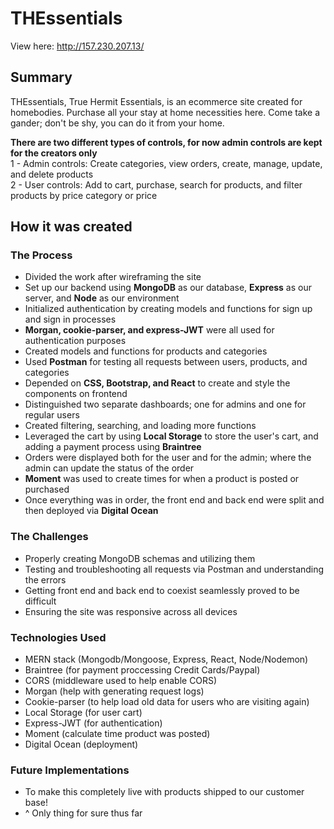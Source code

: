 # THEssentials
View here: http://157.230.207.13/

## Summary

THEssentials, True Hermit Essentials, is an ecommerce site created for homebodies. Purchase all your stay at home necessities here. Come take a gander; don't be shy, you can do it from your home.

__There are two different types of controls, for now admin controls are kept for the creators only__
<br>1 - Admin controls: Create categories, view orders, create, manage, update, and delete products
<br>2 - User controls: Add to cart, purchase, search for products, and filter products by price category or price

## How it was created
### The Process
- Divided the work after wireframing the site
- Set up our backend using **MongoDB** as our database, **Express** as our server, and **Node** as our environment
- Initialized authentication by creating models and functions for sign up and sign in processes 
- **Morgan, cookie-parser, and express-JWT** were all used for authentication purposes
- Created models and functions for products and categories 
- Used **Postman** for testing all requests between users, products, and categories
- Depended on **CSS, Bootstrap, and React** to create and style the components on frontend
- Distinguished two separate dashboards; one for admins and one for regular users
- Created filtering, searching, and loading more functions
- Leveraged the cart by using **Local Storage** to store the user's cart, and adding a payment process using **Braintree**
- Orders were displayed both for the user and for the admin; where the admin can update the status of the order
- **Moment** was used to create times for when a product is posted or purchased
- Once everything was in order, the front end and back end were split and then deployed via **Digital Ocean**

### The Challenges
- Properly creating MongoDB schemas and utilizing them
- Testing and troubleshooting all requests via Postman and understanding the errors
- Getting front end and back end to coexist seamlessly proved to be difficult
- Ensuring the site was responsive across all devices 

### Technologies Used
- MERN stack (Mongodb/Mongoose, Express, React, Node/Nodemon) 
- Braintree (for payment proccessing Credit Cards/Paypal)
- CORS (middleware used to help enable CORS)
- Morgan (help with generating request logs)
- Cookie-parser (to help load old data for users who are visiting again)
- Local Storage (for user cart)
- Express-JWT (for authentication)
- Moment (calculate time product was posted)
- Digital Ocean (deployment)

### Future Implementations
- To make this completely live with products shipped to our customer base!
- ^ Only thing for sure thus far
